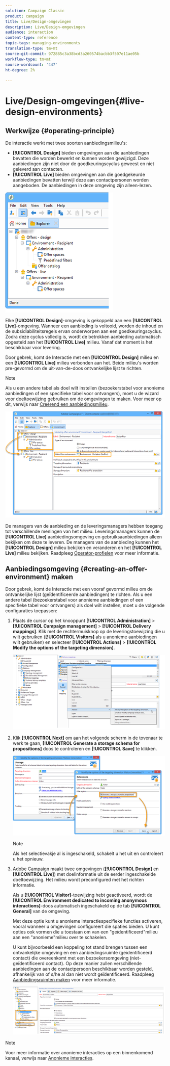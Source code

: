```yaml
---
solution: Campaign Classic
product: campaign
title: Live/Design-omgevingen
description: Live/Design-omgevingen
audience: interaction
content-type: reference
topic-tags: managing-environments
translation-type: tm+mt
source-git-commit: 972885c3a38bcd3a260574bacbb3f507e11ae05b
workflow-type: tm+mt
source-wordcount: '447'
ht-degree: 2%

---
```



# Live/Design-omgevingen{#live-design-environments}

## Werkwijze {#operating-principle}

De interactie werkt met twee soorten aanbiedingsmilieu&#39;s:

* **[!UICONTROL Design]** bieden omgevingen aan die aanbiedingen bevatten die worden bewerkt en kunnen worden gewijzigd. Deze aanbiedingen zijn niet door de goedkeuringscyclus geweest en niet geleverd aan contacten.
* **[!UICONTROL Live]** bieden omgevingen aan die goedgekeurde aanbiedingen bevatten terwijl deze aan contactpersonen worden aangeboden. De aanbiedingen in deze omgeving zijn alleen-lezen.

![](assets/offer_environments_overview_001.png)

Elke **[!UICONTROL Design]**-omgeving is gekoppeld aan een **[!UICONTROL Live]**-omgeving. Wanneer een aanbieding is voltooid, worden de inhoud en de subsidiabiliteitsregels ervan onderworpen aan een goedkeuringscyclus. Zodra deze cyclus volledig is, wordt de betrokken aanbieding automatisch opgesteld aan het **[!UICONTROL Live]** milieu. Vanaf dat moment is het beschikbaar voor levering.

Door gebrek, komt de Interactie met een **[!UICONTROL Design]** milieu en een **[!UICONTROL Live]** milieu verbonden aan het. Beide milieu&#39;s worden pre-gevormd om de uit-van-de-doos ontvankelijke lijst te richten.

>[!NOTE]
>
>Als u een andere tabel als doel wilt instellen (bezoekerstabel voor anonieme aanbiedingen of een specifieke tabel voor ontvangers), moet u de wizard voor doeltoewijzing gebruiken om de omgevingen te maken. Voor meer op dit, verwijs naar [Creërend een aanbiedingsmilieu](#creating-an-offer-environment).

![](assets/offer_environments_overview_002.png)

De managers van de aanbieding en de leveringsmanagers hebben toegang tot verschillende meningen van het milieu. Leveringsmanagers kunnen de **[!UICONTROL Live]** aanbiedingsomgeving en gebruiksaanbiedingen alleen bekijken om deze te leveren. De managers van de aanbieding kunnen het **[!UICONTROL Design]** milieu bekijken en veranderen en het **[!UICONTROL Live]** milieu bekijken. Raadpleeg [Operator-profielen](../../interaction/using/operator-profiles.md) voor meer informatie.

## Aanbiedingsomgeving {#creating-an-offer-environment} maken

Door gebrek, komt de Interactie met een vooraf gevormd milieu om de ontvankelijke lijst (geïdentificeerde aanbiedingen) te richten. Als u een andere tabel (bezoekerstabel voor anonieme aanbiedingen of een specifieke tabel voor ontvangers) als doel wilt instellen, moet u de volgende configuraties toepassen:

1. Plaats de cursor op het knooppunt **[!UICONTROL Administration]** > **[!UICONTROL Campaign management]** > **[!UICONTROL Delivery mappings]**. Klik met de rechtermuisknop op de leveringstoewijzing die u wilt gebruiken (**[!UICONTROL Visitors]** als u anonieme aanbiedingen wilt gebruiken) en selecteer **[!UICONTROL Actions]** > **[!UICONTROL Modify the options of the targeting dimension]**.

   ![](assets/offer_env_anonymous_001.png)

1. Klik **[!UICONTROL Next]** om aan het volgende scherm in de tovenaar te werk te gaan, **[!UICONTROL Generate a storage schema for propositions]** doos te controleren en **[!UICONTROL Save]** te klikken.

   ![](assets/offer_env_anonymous_002.png)

   >[!NOTE]
   >
   >Als het selectievakje al is ingeschakeld, schakelt u het uit en controleert u het opnieuw.

1. Adobe Campaign maakt twee omgevingen (**[!UICONTROL Design]** en **[!UICONTROL Live]**) met doelinformatie uit de eerder ingeschakelde doeltoewijzing. Het milieu wordt preconfigured met het richten informatie.

   Als u **[!UICONTROL Visitor]**-toewijzing hebt geactiveerd, wordt de **[!UICONTROL Environment dedicated to incoming anonymous interactions]**-doos automatisch ingeschakeld op de tab **[!UICONTROL General]** van de omgeving.

   Met deze optie kunt u anonieme interactiespecifieke functies activeren, vooral wanneer u omgevingen configureert die spaties bieden. U kunt opties ook vormen die u toestaan om van een &quot;geïdentificeerd&quot;milieu aan een &quot;anonieme&quot;milieu over te schakelen.

   U kunt bijvoorbeeld een koppeling tot stand brengen tussen een ontvankelijke omgeving en een aanbiedingsruimte (geïdentificeerd contact) die overeenkomt met een bezoekersomgeving (niet-geïdentificeerd contact). Op deze manier zullen verschillende aanbiedingen aan de contactpersoon beschikbaar worden gesteld, afhankelijk van of s/he al dan niet wordt geïdentificeerd. Raadpleeg [Aanbiedingsruimten maken](../../interaction/using/creating-offer-spaces.md) voor meer informatie.

   ![](assets/offer_env_anonymous_003.png)

>[!NOTE]
>
>Voor meer informatie over anonieme interacties op een binnenkomend kanaal, verwijs naar [Anonieme interacties](../../interaction/using/anonymous-interactions.md).

